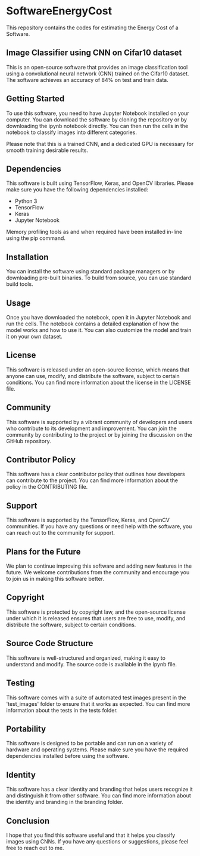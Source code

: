 # SoftwareEnergyCost
This repository contains the codes for estimating the Energy Cost of a Software.

## Image Classifier using CNN on Cifar10 dataset

This is an open-source software that provides an image classification tool using a convolutional neural network (CNN) trained on the Cifar10 dataset. The software achieves an accuracy of 84% on test and train data.

## Getting Started
To use this software, you need to have Jupyter Notebook installed on your computer. You can download the software by cloning the repository or by downloading the ipynb notebook directly. You can then run the cells in the notebook to classify images into different categories.

Please note that this is a trained CNN, and a dedicated GPU is necessary for smooth training desirable results.

## Dependencies
This software is built using TensorFlow, Keras, and OpenCV libraries. Please make sure you have the following dependencies installed:

* Python 3
* TensorFlow
* Keras
* Jupyter Notebook

Memory profiling tools as and when required have been installed in-line using the pip command.

## Installation
You can install the software using standard package managers or by downloading pre-built binaries. To build from source, you can use standard build tools.

## Usage
Once you have downloaded the notebook, open it in Jupyter Notebook and run the cells. The notebook contains a detailed explanation of how the model works and how to use it. You can also customize the model and train it on your own dataset.

## License
This software is released under an open-source license, which means that anyone can use, modify, and distribute the software, subject to certain conditions. You can find more information about the license in the LICENSE file.

## Community
This software is supported by a vibrant community of developers and users who contribute to its development and improvement. You can join the community by contributing to the project or by joining the discussion on the GitHub repository.

## Contributor Policy
This software has a clear contributor policy that outlines how developers can contribute to the project. You can find more information about the policy in the CONTRIBUTING file.

## Support
This software is supported by the TensorFlow, Keras, and OpenCV communities. If you have any questions or need help with the software, you can reach out to the community for support.

## Plans for the Future
We plan to continue improving this software and adding new features in the future. We welcome contributions from the community and encourage you to join us in making this software better.

## Copyright
This software is protected by copyright law, and the open-source license under which it is released ensures that users are free to use, modify, and distribute the software, subject to certain conditions.

## Source Code Structure
This software is well-structured and organized, making it easy to understand and modify. The source code is available in the ipynb file.

## Testing
This software comes with a suite of automated test images present in the 'test_images' folder to ensure that it works as expected. You can find more information about the tests in the tests folder.

## Portability
This software is designed to be portable and can run on a variety of hardware and operating systems. Please make sure you have the required dependencies installed before using the software.

## Identity
This software has a clear identity and branding that helps users recognize it and distinguish it from other software. You can find more information about the identity and branding in the branding folder.

## Conclusion
I hope that you find this software useful and that it helps you classify images using CNNs. If you have any questions or suggestions, please feel free to reach out to me.
